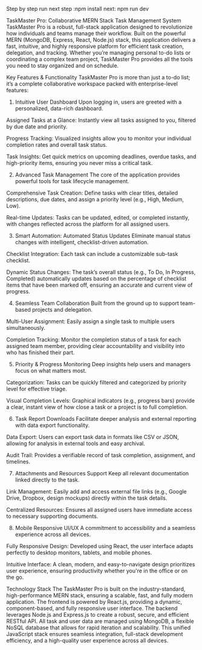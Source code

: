 Step by step run
next step :npm install
next: npm run dev

TaskMaster Pro: Collaborative MERN Stack Task Management System
TaskMaster Pro is a robust, full-stack application designed to revolutionize how individuals and teams manage their workflow. Built on the powerful MERN (MongoDB, Express, React, Node.js) stack, this application delivers a fast, intuitive, and highly responsive platform for efficient task creation, delegation, and tracking. Whether you’re managing personal to-do lists or coordinating a complex team project, TaskMaster Pro provides all the tools you need to stay organized and on schedule.

Key Features & Functionality
TaskMaster Pro is more than just a to-do list; it’s a complete collaborative workspace packed with enterprise-level features:

1. Intuitive User Dashboard
Upon logging in, users are greeted with a personalized, data-rich dashboard.

Assigned Tasks at a Glance: Instantly view all tasks assigned to you, filtered by due date and priority.

Progress Tracking: Visualized insights allow you to monitor your individual completion rates and overall task status.

Task Insights: Get quick metrics on upcoming deadlines, overdue tasks, and high-priority items, ensuring you never miss a critical task.

2. Advanced Task Management
The core of the application provides powerful tools for task lifecycle management.

Comprehensive Task Creation: Define tasks with clear titles, detailed descriptions, due dates, and assign a priority level (e.g., High, Medium, Low).

Real-time Updates: Tasks can be updated, edited, or completed instantly, with changes reflected across the platform for all assigned users.

3. Smart Automation: Automated Status Updates
Eliminate manual status changes with intelligent, checklist-driven automation.

Checklist Integration: Each task can include a customizable sub-task checklist.

Dynamic Status Changes: The task’s overall status (e.g., To Do, In Progress, Completed) automatically updates based on the percentage of checklist items that have been marked off, ensuring an accurate and current view of progress.

4. Seamless Team Collaboration
Built from the ground up to support team-based projects and delegation.

Multi-User Assignment: Easily assign a single task to multiple users simultaneously.

Completion Tracking: Monitor the completion status of a task for each assigned team member, providing clear accountability and visibility into who has finished their part.

5. Priority & Progress Monitoring
Deep insights help users and managers focus on what matters most.

Categorization: Tasks can be quickly filtered and categorized by priority level for effective triage.

Visual Completion Levels: Graphical indicators (e.g., progress bars) provide a clear, instant view of how close a task or a project is to full completion.

6. Task Report Downloads
Facilitate deeper analysis and external reporting with data export functionality.

Data Export: Users can export task data in formats like CSV or JSON, allowing for analysis in external tools and easy archival.

Audit Trail: Provides a verifiable record of task completion, assignment, and timelines.

7. Attachments and Resources Support
Keep all relevant documentation linked directly to the task.

Link Management: Easily add and access external file links (e.g., Google Drive, Dropbox, design mockups) directly within the task details.

Centralized Resources: Ensures all assigned users have immediate access to necessary supporting documents.

8. Mobile Responsive UI/UX
A commitment to accessibility and a seamless experience across all devices.

Fully Responsive Design: Developed using React, the user interface adapts perfectly to desktop monitors, tablets, and mobile phones.

Intuitive Interface: A clean, modern, and easy-to-navigate design prioritizes user experience, ensuring productivity whether you're in the office or on the go.

Technology Stack
The TaskMaster Pro is built on the industry-standard, high-performance MERN stack, ensuring a scalable, fast, and fully modern application. The frontend is powered by React.js, providing a dynamic, component-based, and fully responsive user interface. The backend leverages Node.js and Express.js to create a robust, secure, and efficient RESTful API. All task and user data are managed using MongoDB, a flexible NoSQL database that allows for rapid iteration and scalability. This unified JavaScript stack ensures seamless integration, full-stack development efficiency, and a high-quality user experience across all devices.
